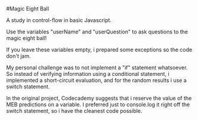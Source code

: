 #Magic Eight Ball

A study in control-flow in basic Javascript.

Use the variables "userName" and "userQuestion" to ask questions to the magic eight ball!

If you leave these variables empty, i prepared some exceptions so the code don't jam. 

My personal challenge was to not implement a "if" statement whatsoever. So instead of verifying information using a conditional statement, i implemented a short-circuit evaluation, and for the random results i use a switch statement.

In the original project, Codecademy suggests that i reserve the value of the MEB predictions on a variable. I preferred just to console.log it right off the switch statement, so i have the cleanest code possible.
